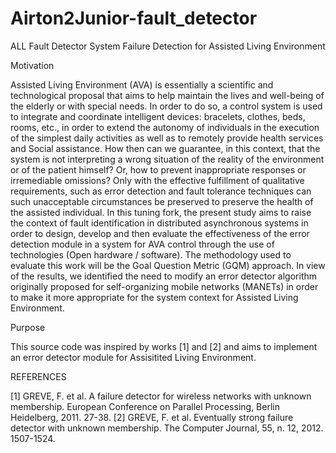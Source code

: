 # Airton2Junior-fault_detector
ALL Fault Detector
System Failure Detection for Assisted Living Environment

Motivation

Assisted Living Environment (AVA) is essentially a scientific and technological proposal that aims to help maintain the lives and well-being of the elderly or with special needs. In order to do so, a control system is used to integrate and coordinate intelligent devices: bracelets, clothes, beds, rooms, etc., in order to extend the autonomy of individuals in the execution of the simplest daily activities as well as to remotely provide health services and Social assistance. How then can we guarantee, in this context, that the system is not interpreting a wrong situation of the reality of the environment or of the patient himself? Or, how to prevent inappropriate responses or irremediable omissions? Only with the effective fulfillment of qualitative requirements, such as error detection and fault tolerance techniques can such unacceptable circumstances be preserved to preserve the health of the assisted individual. In this tuning fork, the present study aims to raise the context of fault identification in distributed asynchronous systems in order to design, develop and then evaluate the effectiveness of the error detection module in a system for AVA control through the use of technologies (Open hardware / software). The methodology used to evaluate this work will be the Goal Question Metric (GQM) approach. In view of the results, we identified the need to modify an error detector algorithm originally proposed for self-organizing mobile networks (MANETs) in order to make it more appropriate for the system context for Assisted Living Environment.

Purpose

This source code was inspired by works [1] and [2] and aims to implement an error detector module for Assisitited Living Environment.

REFERENCES

[1] GREVE, F. et al. A failure detector for wireless networks with unknown membership. European Conference on Parallel Processing, Berlin Heidelberg, 2011. 27-38.
[2] GREVE, F. et al. Eventually strong failure detector with unknown membership. The Computer Journal, 55, n. 12, 2012. 1507-1524.

